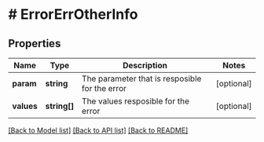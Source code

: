 # # ErrorErrOtherInfo

## Properties

Name | Type | Description | Notes
------------ | ------------- | ------------- | -------------
**param** | **string** | The parameter that is resposible for the error | [optional]
**values** | **string[]** | The values resposible for the error | [optional]

[[Back to Model list]](../../README.md#models) [[Back to API list]](../../README.md#endpoints) [[Back to README]](../../README.md)
